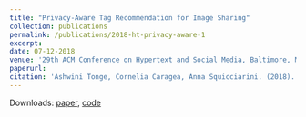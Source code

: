 ```yaml
---
title: "Privacy-Aware Tag Recommendation for Image Sharing"
collection: publications
permalink: /publications/2018-ht-privacy-aware-1
excerpt: 
date: 07-12-2018
venue: '29th ACM Conference on Hypertext and Social Media, Baltimore, MD, USA'
paperurl: 
citation: 'Ashwini Tonge, Cornelia Caragea, Anna Squicciarini. (2018). &quot;Privacy-Aware Tag Recommendation for Image Sharing.&quot; <i>In HT ’18: 29th ACM Conference on Hypertext and Social Media, July 9–12, 2018, Baltimore, MD, USA. ACM, New York, NY, USA, 5 pages</i>.1(1)'
---
```

Downloads: [paper](http://academicpages.github.io/files/paper1.pdf), [code](https://github.com/ashwinitonge/privacy-aware-tag-rec)


